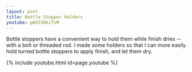 ```yaml
---
layout: post
title: Bottle Stopper Holders
youtube: pW553HkiTvM
---
```

Bottle stoppers have a convenient way to hold them while finish dries -- with a
bolt or threaded rod. I made some holders so that I can more easily hold turned
bottle stoppers to apply finish, and let them dry.

{% include youtube.html id=page.youtube %}
